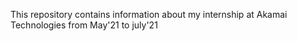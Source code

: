 This repository contains information about my internship at Akamai Technologies from May'21 to july'21


